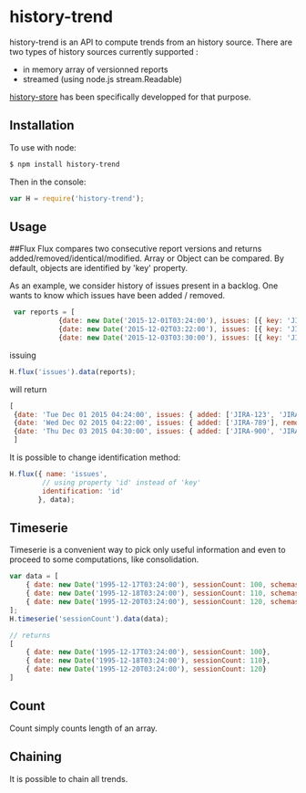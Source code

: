 history-trend
===============

history-trend is an API to compute trends from an history source. There are two types of history sources currently supported :
* in memory array of versionned reports
* streamed (using node.js stream.Readable)

[history-store](https://github.com/Jean-Baptiste-Garcia/history-store) has been specifically developped for that purpose.


Installation
------------

To use with node:

```bash
$ npm install history-trend
```

Then in the console:

```javascript
var H = require('history-trend');
```

Usage
-----

##Flux
Flux compares two consecutive report versions and returns added/removed/identical/modified. Array or Object can be compared. By default, objects are identified by 'key' property.

As an example, we consider history of issues present in a backlog. One wants to know which issues have been added / removed.

```javascript
 var reports = [
            {date: new Date('2015-12-01T03:24:00'), issues: [{ key: 'JIRA-123', status: 'New'}, { key: 'JIRA-456', status: 'In Progress'}]},
            {date: new Date('2015-12-02T03:22:00'), issues: [{ key: 'JIRA-123', status: 'In Progress'}, { key: 'JIRA-789', status: 'In Progress'}]},
            {date: new Date('2015-12-03T03:30:00'), issues: [{ key: 'JIRA-123', status: 'In Progress'}, { key: 'JIRA-789', status: 'Done'}, { key: 'JIRA-900', status: 'Done'}, { key: 'JIRA-901', status: 'Done'}]}];

```
issuing
```javascript
H.flux('issues').data(reports);

```
will return
```javascript
[
 {date: 'Tue Dec 01 2015 04:24:00', issues: { added: ['JIRA-123', 'JIRA-456'], removed: [], modified: [], identical: []}},
 {date: 'Wed Dec 02 2015 04:22:00', issues: { added: ['JIRA-789'], removed: ['JIRA-456'], modified: ['JIRA-123'], identical: []}},
 {date: 'Thu Dec 03 2015 04:30:00', issues: { added: ['JIRA-900', 'JIRA-901'], removed: [], modified: ['JIRA-789'], identical: ['JIRA-123']}}
 ]

```
It is possible to change identification method:

```javascript
H.flux({ name: 'issues',
        // using property 'id' instead of 'key'
        identification: 'id'
       }, data);
```

## Timeserie
Timeserie is a convenient way to pick only useful information and even to proceed to some computations, like consolidation.


```javascript
var data = [
    { date: new Date('1995-12-17T03:24:00'), sessionCount: 100, schemasCount: 10},
    { date: new Date('1995-12-18T03:24:00'), sessionCount: 110, schemasCount: 20},
    { date: new Date('1995-12-20T03:24:00'), sessionCount: 120, schemasCount: 40}
];
H.timeserie('sessionCount').data(data);

// returns
[
    { date: new Date('1995-12-17T03:24:00'), sessionCount: 100},
    { date: new Date('1995-12-18T03:24:00'), sessionCount: 110},
    { date: new Date('1995-12-20T03:24:00'), sessionCount: 120}
]

```

## Count
Count simply counts length of an array.

## Chaining
It is possible to chain all trends.
